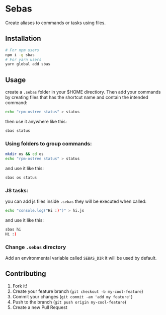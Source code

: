 # Sebas

Create aliases to commands or tasks using files.

## Installation

```sh
# For npm users
npm i -g sbas
# For yarn users
yarn global add sbas
```

## Usage

create a `.sebas` folder in your $HOME directiory. Then add your commands by creating files that has the shortcut name and contain the intended command:

```sh
echo "rpm-ostree status" > status
```

then use it anywhere like this:

```sh
sbas status
```

### Using folders to group commands:

```sh
mkdir os && cd os
echo "rpm-ostree status" > status
```

and use it like this:

```sh
sbas os status
```

### JS tasks:

you can add js files inside `.sebas` they will be executed when called:

```sh
echo "console.log("Hi :)")" > hi.js
```

and use it like this:

```sh
sbas hi
Hi :)
```

### Change `.sebas` directory

Add an environmental variable called `SEBAS_DIR` it will be used by default.

## Contributing

1. Fork it!
2. Create your feature branch (`git checkout -b my-cool-feature`)
3. Commit your changes (`git commit -am 'add my feature'`)
4. Push to the branch (`git push origin my-cool-feature`)
5. Create a new Pull Request
